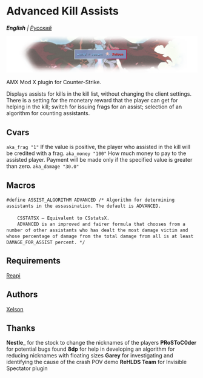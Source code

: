 # Advanced Kill Assists

_**English** | [Русский](README.ru.md)_

![Advanced Kill Assists](images/advanced_kill_assists.png)

AMX Mod X plugin for Counter-Strike.

Displays assists for kills in the kill list, without changing the client settings.
There is a setting for the monetary reward that the player can get for helping in the kill; switch for issuing frags for an assist; selection of an algorithm for counting assistants.

## Cvars
```aka_frag "1"``` If the value is positive, the player who assisted in the kill will be credited with a frag.
```aka_money "100"``` How much money to pay to the assisted player. Payment will be made only if the specified value is greater than zero.
```aka_damage "30.0"```

## Macros
```
#define ASSIST_ALGORITHM ADVANCED /* Algorithm for determining assistants in the assassination. The default is ADVANCED.

	CSSTATSX — Equivalent to CSstatsX.
	ADVANCED is an improved and fairer formula that chooses from a number of other assistants who has dealt the most damage victim and whose percentage of damage from the total damage from all is at least DAMAGE_FOR_ASSIST percent. */
```

## Requirements
[Reapi](https://github.com/s1lentq/reapi)

## Authors
[Xelson](https://github.com/Xelson)

## Thanks
**Nestle_** for the stock to change the nicknames of the players
**PRoSToC0der** for potential bugs found
**8dp** for help in developing an algorithm for reducing nicknames with floating sizes
**Garey** for investigating and identifying the cause of the crash POV demo
**ReHLDS Team** for Invisible Spectator plugin
